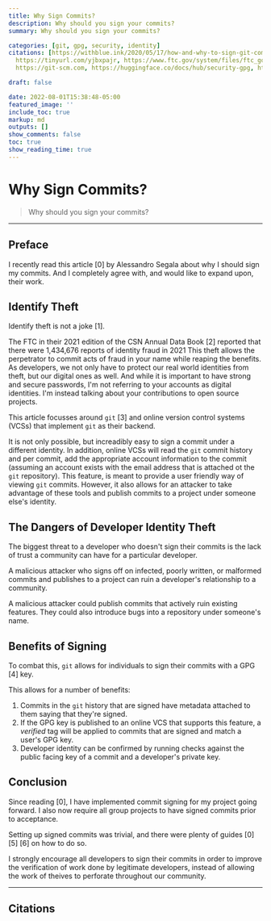 ```yaml
---
title: Why Sign Commits?
description: Why should you sign your commits?
summary: Why should you sign your commits?

categories: [git, gpg, security, identity]
citations: [https://withblue.ink/2020/05/17/how-and-why-to-sign-git-commits.html,
  https://tinyurl.com/yjbxpajr, https://www.ftc.gov/system/files/ftc_gov/pdf/CSN%20Annual%20Data%20Book%202021%20Final%20PDF.pdf,
  https://git-scm.com, https://huggingface.co/docs/hub/security-gpg, https://docs.github.com/en/authentication/managing-commit-signature-verification/signing-commits]

draft: false

date: 2022-08-01T15:38:48-05:00
featured_image: ''
include_toc: true
markup: md
outputs: []
show_comments: false
toc: true
show_reading_time: true
---
```


# Why Sign Commits?

> Why should you sign your commits?

______________________________________________________________________

## Preface

I recently read this article \[0\] by Alessandro Segala about why I should sign
my commits. And I completely agree with, and would like to expand upon, their
work.

## Identify Theft

Identify theft is not a joke \[1\].

The FTC in their 2021 edition of the CSN Annual Data Book \[2\] reported that
there were 1,434,676 reports of identity fraud in 2021 This theft allows the
perpetrator to commit acts of fraud in your name while reaping the benefits. As
developers, we not only have to protect our real world identities from theft,
but our digital ones as well. And while it is important to have strong and
secure passwords, I'm not referring to your accounts as digital identities. I'm
instead talking about your contributions to open source projects.

This article focusses around `git` \[3\] and online version control systems
(VCSs) that implement `git` as their backend.

It is not only possible, but increadibly easy to sign a commit under a different
identity. In addition, online VCSs will read the `git` commit history and per
commit, add the appropriate account information to the commit (assuming an
account exists with the email address that is attached ot the `git` repository).
This feature, is meant to provide a user friendly way of viewing `git` commits.
However, it also allows for an attacker to take advantage of these tools and
publish commits to a project under someone else's identity.

## The Dangers of Developer Identity Theft

The biggest threat to a developer who doesn't sign their commits is the lack of
trust a community can have for a particular developer.

A malicious attacker who signs off on infected, poorly written, or malformed
commits and publishes to a project can ruin a developer's relationship to a
community.

A malicious attacker could publish commits that actively ruin existing features.
They could also introduce bugs into a repository under someone's name.

## Benefits of Signing

To combat this, `git` allows for individuals to sign their commits with a GPG
\[4\] key.

This allows for a number of benefits:

1. Commits in the `git` history that are signed have metadata attached to them
   saying that they're signed.
2. If the GPG key is published to an online VCS that supports this feature, a
   *verified* tag will be applied to commits that are signed and match a user's
   GPG key.
3. Developer identity can be confirmed by running checks against the public
   facing key of a commit and a developer's private key.

## Conclusion

Since reading \[0\], I have implemented commit signing for my project going
forward. I also now require all group projects to have signed commits prior to
acceptance.

Setting up signed commits was trivial, and there were plenty of guides \[0\]
\[5\] \[6\] on how to do so.

I strongly encourage all developers to sign their commits in order to improve
the verification of work done by legitimate developers, instead of allowing the
work of theives to perforate throughout our community.

______________________________________________________________________

## Citations
